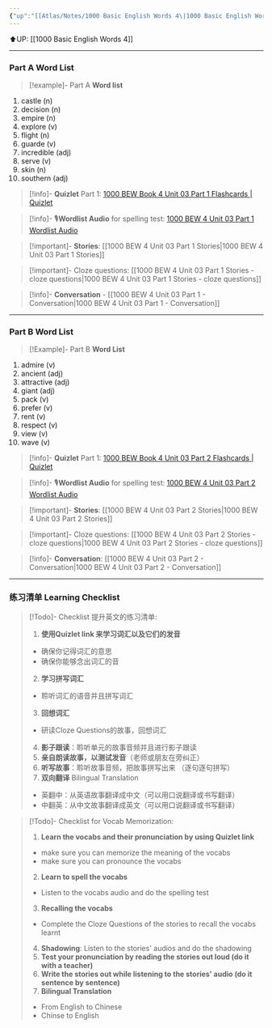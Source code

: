 ```yaml
---
{"up":"[[Atlas/Notes/1000 Basic English Words 4\|1000 Basic English Words 4]]","dg-publish":true,"permalink":"/atlas/notes/1000-basic-english-words-4-unit-03/","dgPassFrontmatter":true}
---
```


⬆️UP: [[1000 Basic English Words 4]]

---
### Part A Word List


> [!example]- Part A **Word list**

1. castle (n)
2. decision (n)
3. empire (n)
4. explore (v)
5. flight (n)
6. guarde (v)
7. incredible (adj)
8. serve (v)
9. skin (n)
10. southern (adj)

> [!info]- **Quizlet** Part 1: [1000 BEW Book 4 Unit 03 Part 1 Flashcards | Quizlet](https://quizlet.com/my/980225241/1000-bew-book-2-unit-03-part-1-flash-cards/?i=1vbzw5&x=1jqt)

> [!info]- 🎙️**Wordlist Audio** for spelling test: [1000 BEW 4 Unit 03 Part 1 Wordlist Audio]()

> [!important]- **Stories**: [[1000 BEW 4 Unit 03 Part 1 Stories\|1000 BEW 4 Unit 03 Part 1 Stories]]

> [!important]- Cloze questions: [[1000 BEW 4 Unit 03 Part 1 Stories - cloze questions\|1000 BEW 4 Unit 03 Part 1 Stories - cloze questions]]

> [!info]- **Conversation** - [[1000 BEW 4 Unit 03 Part 1 - Conversation\|1000 BEW 4 Unit 03 Part 1 - Conversation]]

---
### Part B Word List


> [!Example]- Part B **Word List**


1. admire (v)
2. ancient (adj)
3. attractive (adj)
4. giant (adj)
5. pack (v)
6. prefer (v)
7. rent (v)
8. respect (v)
9. view (v)
10. wave (v)


> [!info]- **Quizlet** Part 1: [1000 BEW Book 4 Unit 03 Part 2 Flashcards | Quizlet]()

> [!info]- 🎙️**Wordlist Audio** for spelling test: [1000 BEW 4 Unit 03 Part 2 Wordlist Audio]()

> [!important]- **Stories**: [[1000 BEW 4 Unit 03 Part 2 Stories\|1000 BEW 4 Unit 03 Part 2 Stories]]

> [!important]- Cloze questions: [[1000 BEW 4 Unit 03 Part 2 Stories - cloze questions\|1000 BEW 4 Unit 03 Part 2 Stories - cloze questions]]

> [!info]- **Conversation**: [[1000 BEW 4 Unit 03 Part 2 - Conversation\|1000 BEW 4 Unit 03 Part 2 - Conversation]]

---
### 练习清单 Learning Checklist

> [!Todo]- Checklist 提升英文的练习清单:
> 1. **使用Quizlet link 来学习词汇以及它们的发音** 
>	- 确保你记得词汇的意思 
>	- 确保你能够念出词汇的音 
> 2. **学习拼写词汇** 
>	- 聆听词汇的语音并且拼写词汇 
> 3. **回想词汇**
>	- 研读Cloze Questions的故事，回想词汇 
> 4. **影子跟读**：聆听单元的故事音频并且进行影子跟读 
> 5. **亲自朗读故事，以测试发音**（老师或朋友在旁纠正）
> 6. **听写故事**：聆听故事音频，把故事拼写出来 （逐句逐句拼写）
> 7. **双向翻译** Bilingual Translation 
>	- 英翻中：从英语故事翻译成中文（可以用口说翻译或书写翻译）
>	- 中翻英：从中文故事翻译成英文（可以用口说翻译或书写翻译）

> [!Todo]- Checklist for Vocab Memorization:
> 
> 1. **Learn the vocabs and their pronunciation by using Quizlet link**
>	- make sure you can memorize the meaning of the vocabs
>	- make sure you can pronounce the vocabs
> 2. **Learn to spell the vocabs**
>	- Listen to the vocabs audio and do the spelling test
> 3. **Recalling the vocabs**
>	- Complete the Cloze Questions of the stories to recall the vocabs learnt
> 4. **Shadowing**: Listen to the stories' audios and do the shadowing
> 5. **Test your pronunciation by reading the stories out loud (do it with a teacher)**
> 6. **Write the stories out while listening to the stories' audio (do it sentence by sentence)**
> 7. **Bilingual Translation** 
> 	- From English to Chinese
> 	- Chinse to English

